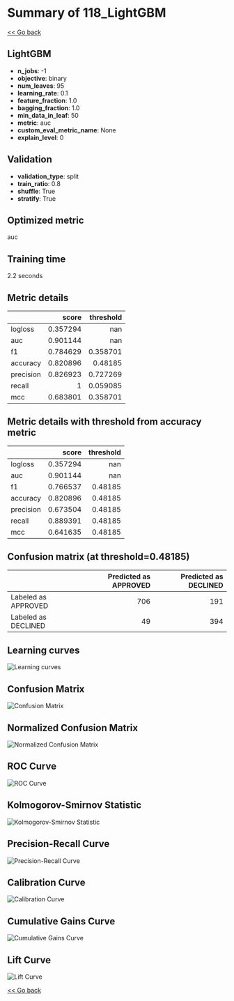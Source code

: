 # Summary of 118_LightGBM

[<< Go back](../README.md)


## LightGBM
- **n_jobs**: -1
- **objective**: binary
- **num_leaves**: 95
- **learning_rate**: 0.1
- **feature_fraction**: 1.0
- **bagging_fraction**: 1.0
- **min_data_in_leaf**: 50
- **metric**: auc
- **custom_eval_metric_name**: None
- **explain_level**: 0

## Validation
 - **validation_type**: split
 - **train_ratio**: 0.8
 - **shuffle**: True
 - **stratify**: True

## Optimized metric
auc

## Training time

2.2 seconds

## Metric details
|           |    score |   threshold |
|:----------|---------:|------------:|
| logloss   | 0.357294 |  nan        |
| auc       | 0.901144 |  nan        |
| f1        | 0.784629 |    0.358701 |
| accuracy  | 0.820896 |    0.48185  |
| precision | 0.826923 |    0.727269 |
| recall    | 1        |    0.059085 |
| mcc       | 0.683801 |    0.358701 |


## Metric details with threshold from accuracy metric
|           |    score |   threshold |
|:----------|---------:|------------:|
| logloss   | 0.357294 |   nan       |
| auc       | 0.901144 |   nan       |
| f1        | 0.766537 |     0.48185 |
| accuracy  | 0.820896 |     0.48185 |
| precision | 0.673504 |     0.48185 |
| recall    | 0.889391 |     0.48185 |
| mcc       | 0.641635 |     0.48185 |


## Confusion matrix (at threshold=0.48185)
|                     |   Predicted as APPROVED |   Predicted as DECLINED |
|:--------------------|------------------------:|------------------------:|
| Labeled as APPROVED |                     706 |                     191 |
| Labeled as DECLINED |                      49 |                     394 |

## Learning curves
![Learning curves](learning_curves.png)
## Confusion Matrix

![Confusion Matrix](confusion_matrix.png)


## Normalized Confusion Matrix

![Normalized Confusion Matrix](confusion_matrix_normalized.png)


## ROC Curve

![ROC Curve](roc_curve.png)


## Kolmogorov-Smirnov Statistic

![Kolmogorov-Smirnov Statistic](ks_statistic.png)


## Precision-Recall Curve

![Precision-Recall Curve](precision_recall_curve.png)


## Calibration Curve

![Calibration Curve](calibration_curve_curve.png)


## Cumulative Gains Curve

![Cumulative Gains Curve](cumulative_gains_curve.png)


## Lift Curve

![Lift Curve](lift_curve.png)



[<< Go back](../README.md)
